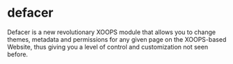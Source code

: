 defacer
=======

Defacer is a new revolutionary XOOPS module that allows you to change themes, metadata and permissions for any given page on the XOOPS-based Website, thus giving you a level of control and customization not seen before.
